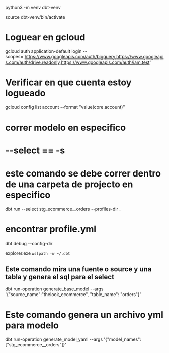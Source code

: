 python3 -m venv dbt-venv

source dbt-venv/bin/activate

# Loguear en gcloud

gcloud auth application-default login --scopes='https://www.googleapis.com/auth/bigquery,https://www.googleapis.com/auth/drive.readonly,https://www.googleapis.com/auth/iam.test'

# Verificar en que cuenta estoy logueado
gcloud config list account --format "value(core.account)"


# correr modelo en especifico
# --select == -s
# este comando se debe correr dentro de una carpeta de projecto en especifico
dbt run --select stg_ecommerce__orders  --profiles-dir .

# encontrar profile.yml
dbt debug --config-dir

explorer.exe `wslpath -w ~/.dbt`

## Este comando mira una fuente o source y una tabla  y genera el sql para el select
dbt run-operation generate_base_model --args '{"source_name":"thelook_ecommerce", "table_name": "orders"}'

# Este comando genera un archivo yml para modelo
dbt run-operation generate_model_yaml --args '{"model_names": ["stg_ecommerce__orders"]}'